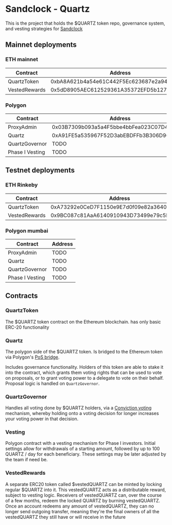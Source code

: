 # Sandclock - Quartz

This is the project that holds the $QUARTZ token repo, governance system, and
vesting strategies for [Sandclock]

## Mainnet deployments

### ETH mainnet

| Contract           | Address                                    |
| ------------------ | ------------------------------------------ |
| QuartzToken        | 0xbA8A621b4a54e61C442F5Ec623687e2a942225ef |
| VestedRewards      | 0x5dD8905AEC612529361A35372EFD5b127BB182b3 |

### Polygon

| Contract           | Address                                    |
| ------------------ | ------------------------------------------ |
| ProxyAdmin         | 0x03B7309b093a5a4F5bbe4bbFea023C07D4ceea7B |
| Quartz             | 0xA91FE5a535967F52D3abEBDFFb3B306D964ace13 |
| QuartzGovernor     | TODO                                       |
| Phase I Vesting    | TODO                                       |

## Testnet deployments

### ETH Rinkeby

| Contract           | Address                                    |
| ------------------ | ------------------------------------------ |
| QuartzToken        | 0xA73292e0CeD7F1150e9E7d0f09e82a3640C87aCc |
| VestedRewards      | 0x9BC087c81AaA6140910943D73499e79c5bE3941F |

### Polygon mumbai

| Contract           | Address                                    |
| ------------------ | ------------------------------------------ |
| ProxyAdmin         | TODO                                       |
| Quartz             | TODO                                       |
| QuartzGovernor     | TODO                                       |
| Phase I Vesting    | TODO                                       |

## Contracts

### QuartzToken

The $QUARTZ token contract on the Ethereum blockchain. has only basic ERC-20 functionality

### Quartz

The polygon side of the $QUARTZ token. Is bridged to the Ethereum token via
Polygon's [PoS bridge].

Includes governance functionality.
Holders of this token are able to stake it into the contract, which grants them
voting rights that can be used to vote on proposals, or to grant voting power to
a delegate to vote on their behalf. Proposal logic is handled on `QuartzGovernor`.

### QuartzGovernor

Handles all voting done by $QUARTZ holders, via a [Conviction voting] mechanism,
whereby holding onto a voting decision for longer increases your voting power in
that decision.

### Vesting

Polygon contract with a vesting mechanism for Phase I investors. Initial
settings allow for withdrawals of a starting amount, followed by up to 100
QUARTZ / day for each beneficiary.  These settings may be later adjusted by the
team if need be.

### VestedRewards

A separate ERC20 token called $vestedQUARTZ can be minted by locking regular
$QUARTZ into it. This vestedQUARTZ acts as a distributable reward, subject to
vesting logic. Receivers of vestedQUARTZ can, over the course of a few months,
redeem the locked QUARTZ by burning vestedQUARTZ.
Once an account redeems any amount of vestedQUARTZ, they can no longer send
outgoing transfer, meaning they're the final owners of all the vestedQUARTZ they
still have or will receive in the future

[Sandclock]: https://sandclock.org
[PoS bridge]: https://wallet.polygon.technology/bridge/
[Conviction voting]: https://medium.com/giveth/conviction-voting-a-novel-continuous-decision-making-alternative-to-governance-aa746cfb9475
